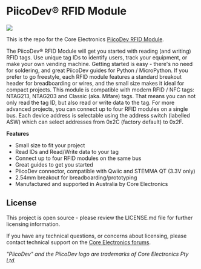 # PiicoDev® RFID Module

![](https://core-electronics.com.au/media/catalog/product/p/i/piicodev-rfid-module.jpg)

This is the repo for the Core Electronics [PiicoDev RFID Module](https://core-electronics.com.au/catalog/product/view/sku/CE08086).

The PiicoDev® RFID Module will get you started with reading (and writing) RFID tags. Use unique tag IDs to identify users, track your equipment, or make your own vending machine. Getting started is easy - there's no need for soldering, and great PiicoDev guides for Python / MicroPython. If you prefer to go freestyle, each RFID module features a standard breakout header for breadboarding or wires, and the small size makes it ideal for compact projects. This module is compatible with modern RFID / NFC tags: NTAG213, NTAG203 and Classic (aka. Mifare) tags. That means you can not only read the tag ID, but also read or write data to the tag. For more advanced projects, you can connect up to four RFID modules on a single bus. Each device address is selectable using the address switch (labelled ASW) which can select addresses from 0x2C (factory default) to 0x2F.

**Features**

- Small size to fit your project
- Read IDs and Read/Write data to your tag
- Connect up to four RFID modules on the same bus
- Great guides to get you started
- PiicoDev connector, compatible with Qwiic and STEMMA QT (3.3V only)
- 2.54mm breakout for breadboarding/prototyping
- Manufactured and supported in Australia by Core Electronics

## License
This project is open source - please review the LICENSE.md file for further licensing information.

If you have any technical questions, or concerns about licensing, please contact technical support on the [Core Electronics forums](https://forum.core-electronics.com.au/).

*\"PiicoDev\" and the PiicoDev logo are trademarks of Core Electronics Pty Ltd.*
